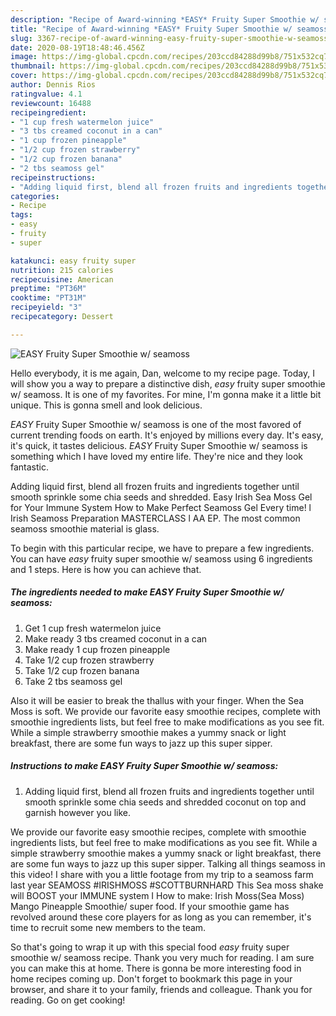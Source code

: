 ```yaml
---
description: "Recipe of Award-winning *EASY* Fruity Super Smoothie w/ seamoss"
title: "Recipe of Award-winning *EASY* Fruity Super Smoothie w/ seamoss"
slug: 3367-recipe-of-award-winning-easy-fruity-super-smoothie-w-seamoss
date: 2020-08-19T18:48:46.456Z
image: https://img-global.cpcdn.com/recipes/203ccd84288d99b8/751x532cq70/easy-fruity-super-smoothie-w-seamoss-recipe-main-photo.jpg
thumbnail: https://img-global.cpcdn.com/recipes/203ccd84288d99b8/751x532cq70/easy-fruity-super-smoothie-w-seamoss-recipe-main-photo.jpg
cover: https://img-global.cpcdn.com/recipes/203ccd84288d99b8/751x532cq70/easy-fruity-super-smoothie-w-seamoss-recipe-main-photo.jpg
author: Dennis Rios
ratingvalue: 4.1
reviewcount: 16488
recipeingredient:
- "1 cup fresh watermelon juice"
- "3 tbs creamed coconut in a can"
- "1 cup frozen pineapple"
- "1/2 cup frozen strawberry"
- "1/2 cup frozen banana"
- "2 tbs seamoss gel"
recipeinstructions:
- "Adding liquid first, blend all frozen fruits and ingredients together until smooth sprinkle some chia seeds and shredded coconut on top and garnish however you like."
categories:
- Recipe
tags:
- easy
- fruity
- super

katakunci: easy fruity super 
nutrition: 215 calories
recipecuisine: American
preptime: "PT36M"
cooktime: "PT31M"
recipeyield: "3"
recipecategory: Dessert

---
```



![*EASY* Fruity Super Smoothie w/ seamoss](https://img-global.cpcdn.com/recipes/203ccd84288d99b8/751x532cq70/easy-fruity-super-smoothie-w-seamoss-recipe-main-photo.jpg)

Hello everybody, it is me again, Dan, welcome to my recipe page. Today, I will show you a way to prepare a distinctive dish, *easy* fruity super smoothie w/ seamoss. It is one of my favorites. For mine, I'm gonna make it a little bit unique. This is gonna smell and look delicious.

*EASY* Fruity Super Smoothie w/ seamoss is one of the most favored of current trending foods on earth. It's enjoyed by millions every day. It's easy, it's quick, it tastes delicious. *EASY* Fruity Super Smoothie w/ seamoss is something which I have loved my entire life. They're nice and they look fantastic.

Adding liquid first, blend all frozen fruits and ingredients together until smooth sprinkle some chia seeds and shredded. Easy Irish Sea Moss Gel for Your Immune System How to Make Perfect Seamoss Gel Every time! l Irish Seamoss Preparation MASTERCLASS l AA EP. The most common seamoss smoothie material is glass.


To begin with this particular recipe, we have to prepare a few ingredients. You can have *easy* fruity super smoothie w/ seamoss using 6 ingredients and 1 steps. Here is how you can achieve that.

<!--inarticleads1-->

##### The ingredients needed to make *EASY* Fruity Super Smoothie w/ seamoss:

1. Get 1 cup fresh watermelon juice
1. Make ready 3 tbs creamed coconut in a can
1. Make ready 1 cup frozen pineapple
1. Take 1/2 cup frozen strawberry
1. Take 1/2 cup frozen banana
1. Take 2 tbs seamoss gel


Also it will be easier to break the thallus with your finger. When the Sea Moss is soft. We provide our favorite easy smoothie recipes, complete with smoothie ingredients lists, but feel free to make modifications as you see fit. While a simple strawberry smoothie makes a yummy snack or light breakfast, there are some fun ways to jazz up this super sipper. 

<!--inarticleads2-->

##### Instructions to make *EASY* Fruity Super Smoothie w/ seamoss:

1. Adding liquid first, blend all frozen fruits and ingredients together until smooth sprinkle some chia seeds and shredded coconut on top and garnish however you like.


We provide our favorite easy smoothie recipes, complete with smoothie ingredients lists, but feel free to make modifications as you see fit. While a simple strawberry smoothie makes a yummy snack or light breakfast, there are some fun ways to jazz up this super sipper. Talking all things seamoss in this video! I share with you a little footage from my trip to a seamoss farm last year SEAMOSS #IRISHMOSS #SCOTTBURNHARD This Sea moss shake will BOOST your IMMUNE system I How to make: Irish Moss(Sea Moss) Mango Pineapple Smoothie/ super food. If your smoothie game has revolved around these core players for as long as you can remember, it&#39;s time to recruit some new members to the team. 

So that's going to wrap it up with this special food *easy* fruity super smoothie w/ seamoss recipe. Thank you very much for reading. I am sure you can make this at home. There is gonna be more interesting food in home recipes coming up. Don't forget to bookmark this page in your browser, and share it to your family, friends and colleague. Thank you for reading. Go on get cooking!

